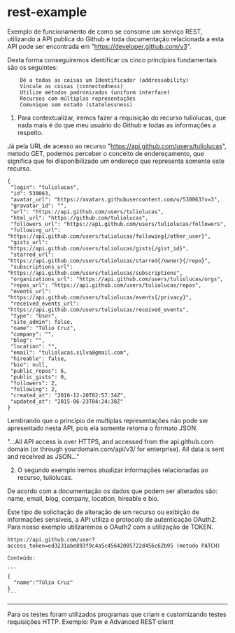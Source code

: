 # rest-example

Exemplo de funcionamento de como se consome um serviço REST, utilizando a API publica do Github e toda documentação relacionada a esta API pode ser encontrada em "https://developer.github.com/v3".

Desta forma conseguiremos identificar os cinco princípios fundamentais são os seguintes:

        Dê a todas as coisas um Identificador (addressability)
        Vincule as coisas (connectedness)
        Utilize métodos padronizados (uniform interface)
        Recursos com múltiplas representações
        Comunique sem estado (statelessness)

1) Para contextualizar, iremos fazer a requisição do recurso tuliolucas, que nada mais é do que meu usuário do Github e todas as informações a respeito.

Já pela URL de acesso ao recurso "https://api.github.com/users/tuliolucas", metodo GET, podemos perceber o conceito de endereçamento, que significa que foi disponibilizado um endereço que representa somente este recurso.
 
 ```
{
  "login": "tuliolucas",
  "id": 530063,
  "avatar_url": "https://avatars.githubusercontent.com/u/530063?v=3",
  "gravatar_id": "",
  "url": "https://api.github.com/users/tuliolucas",
  "html_url": "https://github.com/tuliolucas",
  "followers_url": "https://api.github.com/users/tuliolucas/followers",
  "following_url": "https://api.github.com/users/tuliolucas/following{/other_user}",
  "gists_url": "https://api.github.com/users/tuliolucas/gists{/gist_id}",
  "starred_url": "https://api.github.com/users/tuliolucas/starred{/owner}{/repo}",
  "subscriptions_url": "https://api.github.com/users/tuliolucas/subscriptions",
  "organizations_url": "https://api.github.com/users/tuliolucas/orgs",
  "repos_url": "https://api.github.com/users/tuliolucas/repos",
  "events_url": "https://api.github.com/users/tuliolucas/events{/privacy}",
  "received_events_url": "https://api.github.com/users/tuliolucas/received_events",
  "type": "User",
  "site_admin": false,
  "name": "Túlio Cruz",
  "company": "",
  "blog": "",
  "location": "",
  "email": "tuliolucas.silva@gmail.com",
  "hireable": false,
  "bio": null,
  "public_repos": 6,
  "public_gists": 0,
  "followers": 2,
  "following": 2,
  "created_at": "2010-12-20T02:57:34Z",
  "updated_at": "2015-06-23T04:24:38Z"
} 
```
Lembrando que o principio de multiplas representações não pode ser apresentado nesta API, pois ela somente retorna o formato JSON.

"...All API access is over HTTPS, and accessed from the api.github.com domain (or through yourdomain.com/api/v3/ for enterprise). All data is sent and received as JSON..."

2) O segundo exemplo iremos atualizar informações relacionadas ao recurso, tuliolucas. 

De acordo com a documentação os dados que podem ser alterados são: name, email, blog, company, location, hireable e bio.

Este tipo de solicitação de alteração de um recurso ou exibição de informações sensíveis, a API utiliza o protocolo de autenticação OAuth2. Para nosso exemplo utilizaremos o OAuth2 com a utilização de TOKEN.

    https://api.github.com/user?access_token=ed3231abe893f9c4a5c45642085722d456c62b95 (metodo PATCH)
    
    Conteúdo:
    
    ```
    {
      "name":"Túlio Cruz"
    }
    ```
    
------------------

Para os testes foram utilizados programas que criam e customizando testes requisições HTTP.
Exemplo: Paw e Advanced REST client
